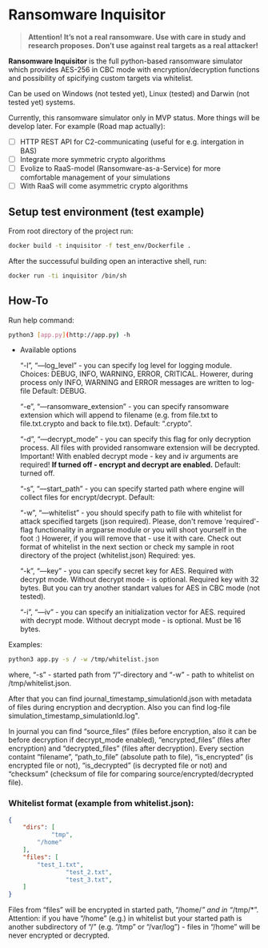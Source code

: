 # Ransomware Inquisitor

> **Attention! It’s not a real ransomware. Use with care in study and research proposes. Don’t use against real targets as a real attacker!**
> 

**Ransomware Inquisitor** is the full python-based ransomware simulator which provides AES-256 in CBC mode with encryption/decryption functions and possibility of spicifying custom targets via whitelist.  

Can be used on Windows (not tested yet), Linux (tested) and Darwin (not tested yet) systems.

Currently, this ransomware simulator only in MVP status. More things will be develop later. For example (Road map actually):

- [ ]  HTTP REST API for C2-communicating (useful for e.g. intergation in BAS)
- [ ]  Integrate more symmetric crypto algorithms
- [ ]  Evolize to RaaS-model (Ransomware-as-a-Service) for more comfortable management of your simulations
- [ ]  With RaaS will come asymmetric crypto algorithms

## Setup test environment (test example)

From root directory of the project run:

```bash
docker build -t inquisitor -f test_env/Dockerfile .
```

After the successuful building open an interactive shell, run:

```bash
docker run -ti inquisitor /bin/sh
```

## How-To

Run help command:

```bash
python3 [app.py](http://app.py) -h
```

- Available options
    
    “-l”, “—log_level” - you can specify log level for logging module. Choices: DEBUG, INFO, WARNING, ERROR, CRITICAL. Howerer, during process only INFO, WARNING and ERROR messages are written to log-file Default: DEBUG.
    
    “-e”, “—ransomware_extension” - you can specify ransomware extension which will append to filename (e.g. from file.txt to file.txt.crypto and back to file.txt). Default: “.crypto”.
    
    “-d”, “—decrypt_mode” - you can specify this flag for only decryption process. All files with provided ransomware extension will be decrypted. Important! With enabled decrypt mode - key and iv arguments are required! **If turned off - encrypt and decrypt are enabled.** Default: turned off.
    
    “-s”, “—start_path” - you can specify started path where engine will collect files for encrypt/decrypt. Default: 
    
    “-w”, “—whitelist” - you should specify path to file with whitelist for attack specified targets (json required). Please, don't remove 'required'-flag functionality in argparse module or you will shoot yourself in the foot :) Howerer, if you will remove that - use it with care. Check out format of whitelist in the next section or check my sample in root directory of the project (whitelist.json) Required: yes.
    
    “-k”, “—key” -  you can specify secret key for AES. Required with decrypt mode. Without decrypt mode - is optional. Required key with 32 bytes. But you can try another standart values for AES in CBC mode (not tested).
    
    “-i”, “—iv” - you can specify an initialization vector for AES. required with decrypt mode. Without decrypt mode - is optional. Must be 16 bytes.
    

Examples:

```bash
python3 app.py -s / -w /tmp/whitelist.json
```

where, “-s” - started path from “/”-directory and “-w” - path to whitelist on /tmp/whitelist.json.

After that you can find journal_timestamp_simulationId.json with metadata of files during encryption and decryption. Also you can find log-file simulation_timestamp_simulationId.log".

In journal you can find “source_files” (files before encryption, also it can be before decryption if decrypt_mode enabled), “encrypted_files” (files after encryption) and “decrypted_files” (files after decryption). Every section containt “filename”, “path_to_file” (absolute path to file), “is_encrypted” (is encrypted file or not), “is_decrypted” (is decrypted file or not) and “checksum” (checksum of file for comparing source/encrypted/decrypted file).

### Whitelist format (example from whitelist.json):

```json
{
    "dirs": [
		    "tmp",
        "/home"
    ], 
    "files": [
        "test_1.txt",
				"test_2.txt",
				"test_3.txt",
    ]
}
```

Files from “files” will be encrypted in started path, “/home/*” and in “*/tmp/*”. Attention: if you have “/home” (e.g.) in whitelist but your started path is another subdirectory of “/” (e.g. “/tmp” or “/var/log”) - files in “/home” will be never encrypted or decrypted.